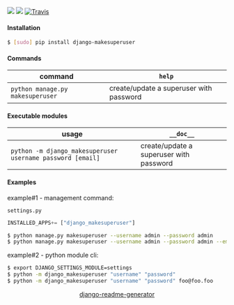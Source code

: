<!--
https://pypi.org/project/readme-generator/
https://pypi.org/project/python-readme-generator/
https://pypi.org/project/django-readme-generator/
-->

[![](https://img.shields.io/pypi/pyversions/django-makesuperuser.svg?longCache=True)](https://pypi.org/project/django-makesuperuser/)
[![](https://img.shields.io/pypi/v/django-makesuperuser.svg?maxAge=3600)](https://pypi.org/project/django-makesuperuser/)
[![Travis](https://api.travis-ci.org/andrewp-as-is/django-makesuperuser.py.svg?branch=master)](https://travis-ci.org/andrewp-as-is/django-makesuperuser.py/)

#### Installation
```bash
$ [sudo] pip install django-makesuperuser
```

#### Commands
command|`help`
-|-
`python manage.py makesuperuser` |create/update a superuser with password

#### Executable modules
usage|`__doc__`
-|-
`python -m django_makesuperuser username password [email]` |create/update a superuser with password

#### Examples
example#1 - management command:

`settings.py`
```python
INSTALLED_APPS+= ["django_makesuperuser"]
```

```bash
$ python manage.py makesuperuser --username admin --password admin
$ python manage.py makesuperuser --username admin --password admin --email foo@foo.foo
```

example#2 - python module cli:
```bash
$ export DJANGO_SETTINGS_MODULE=settings
$ python -m django_makesuperuser "username" "password"
$ python -m django_makesuperuser "username" "password" foo@foo.foo
```

<p align="center">
    <a href="https://pypi.org/project/django-readme-generator/">django-readme-generator</a>
</p>